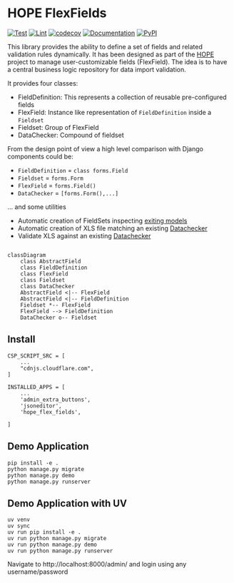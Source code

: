 # HOPE FlexFields

[![Test](https://github.com/unicef/hope-flex-fields/actions/workflows/test.yml/badge.svg)](https://github.com/unicef/hope-flex-fields/actions/workflows/test.yml)
[![Lint](https://github.com/unicef/hope-flex-fields/actions/workflows/lint.yml/badge.svg)](https://github.com/unicef/hope-flex-fields/actions/workflows/lint.yml)
[![codecov](https://codecov.io/gh/unicef/hope-flex-fields/graph/badge.svg?token=GSYAH4IEUK)](https://codecov.io/gh/unicef/hope-flex-fields)
[![Documentation](https://github.com/unicef/hope-flex-fields/actions/workflows/docs.yml/badge.svg)](https://unicef.github.io/hope-flex-fields/)
[![PyPI](https://img.shields.io/pypi/v/hope-flex-fields)](https://pypi.org/project/hope-flex-fields/)



This library provides the ability to define a set of fields and related validation rules dynamically. It has been designed as part of the [HOPE](https://github.com/unicef/hct-mis) project to manage user-customizable fields (FlexField). The idea is to have a central business logic repository for data import validation.


It provides four classes:

- FieldDefinition: This represents a collection of reusable pre-configured fields
- FlexField: Instance like representation of `FieldDefinition` inside a `Fieldset`
- Fieldset: Group of FlexField
- DataChecker: Compound of fieldset

From the design point of view a high level comparison with Django components could be:

- `FieldDefinition` = `class forms.Field`
- `Fieldset` = `forms.Form`
- `FlexField` = `forms.Field()`
- `DataChecker` = `[forms.Form(),...]`

... and some utilities

- Automatic creation of FieldSets inspecting [exiting models](http://localhost:8000/hope_flex_fields/fieldset/create_from_content_type/?)
- Automatic creation of XLS file matching an existing [Datachecker](http://localhost:8000/hope_flex_fields/datachecker/)
- Validate XLS against an existing [Datachecker](http://localhost:8000/hope_flex_fields/datachecker/)


```mermaid 

classDiagram
    class AbstractField
    class FieldDefinition
    class FlexField
    class Fieldset
    class DataChecker
    AbstractField <|-- FlexField
    AbstractField <|-- FieldDefinition
    Fieldset *-- FlexField 
    FlexField --> FieldDefinition
    DataChecker o-- Fieldset

```


## Install
    CSP_SCRIPT_SRC = [
        ...
        "cdnjs.cloudflare.com",
    ]

    INSTALLED_APPS = [
        ...
        'admin_extra_buttons',
        'jsoneditor',
        'hope_flex_fields',
    
    ]

## Demo Application
    pip install -e .
    python manage.py migrate
    python manage.py demo
    python manage.py runserver

## Demo Application with UV
    uv venv
    uv sync
    uv run pip install -e .
    uv run python manage.py migrate
    uv run python manage.py demo
    uv run python manage.py runserver

Navigate to http://localhost:8000/admin/ and login using any username/password
